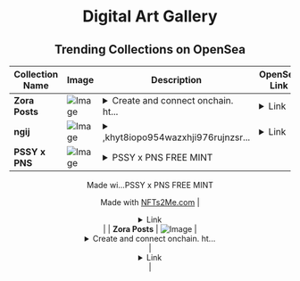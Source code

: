 <div align="center">

# Digital Art Gallery

## Trending Collections on OpenSea

| Collection Name                       | Image                                                                                     | Description                       | OpenSea Link                                                                                          |
|---------------------------------------|-------------------------------------------------------------------------------------------|-----------------------------------|--------------------------------------------------------------------------------------------------------|
| **Zora Posts** | ![Image](https://i.seadn.io/s/raw/files/693ef03ccb272e253caf6320de3059d9.jpg?w=500&auto=format?w=200&auto=format) | <details><summary>Create and connect onchain. ht...</summary>Create and connect onchain. https://zora.co</details> | <details><summary>Link</summary>[Zora Posts](https://opensea.io/collection/zora-posts-20649)</details> |
| **ngij** | ![Image](https://i.seadn.io/s/raw/files/a12017493be83e9d08248703728b9c64.jpg?w=500&auto=format?w=200&auto=format) | <details><summary>,khyt8iopo954wazxhji976rujnzsr...</summary>,khyt8iopo954wazxhji976rujnzsrr</details> | <details><summary>Link</summary>[ngij](https://opensea.io/collection/ngij)</details> |
| **PSSY x PNS** | ![Image](https://i.seadn.io/s/raw/files/4bdd5a292adcb52313f6a153727df3b9.gif?w=500&auto=format?w=200&auto=format) | <details><summary>PSSY x PNS FREE MINT 

Made wi...</summary>PSSY x PNS FREE MINT 

Made with [NFTs2Me.com](https://nfts2me.com/)</details> | <details><summary>Link</summary>[PSSY x PNS](https://opensea.io/collection/pssy-x-pns)</details> |
| **Zora Posts** | ![Image](https://i.seadn.io/s/raw/files/f65e934ac8101013094e790f4e387fa1.jpg?w=500&auto=format?w=200&auto=format) | <details><summary>Create and connect onchain. ht...</summary>Create and connect onchain. https://zora.co</details> | <details><summary>Link</summary>[Zora Posts](https://opensea.io/collection/zora-posts-20648)</details> |

</div>